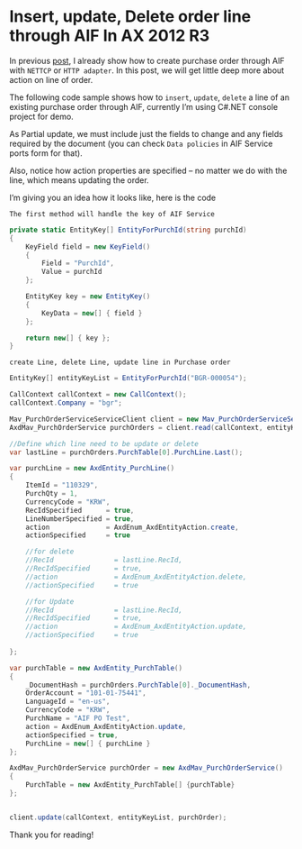 # Insert, update, Delete order line through AIF In AX 2012 R3


In previous [post](https://dynamics365.github.io/ax2012/integration/CRUD-Purchase-order-using-AIF-in-Dynamics-AX-2012-R3/), I already show how to create purchase order through AIF with `NETTCP` or `HTTP adapter`. In this post, we will get little deep more about action on line of order.

The following code sample shows how to `insert`, `update`, `delete` a line of an existing purchase order through AIF, currently I’m using C#.NET console project for demo.

As Partial update, we must include just the fields to change and any fields required by the document (you can check `Data policies` in AIF Service ports form for that).

Also, notice how action properties are specified – no matter we do with the line, which means updating the order.

I’m giving you an idea how it looks like, here is the code

`The first method will handle the key of AIF Service`


```C#
private static EntityKey[] EntityForPurchId(string purchId)
{
	KeyField field = new KeyField()
	{
		Field = "PurchId",
		Value = purchId
	};

	EntityKey key = new EntityKey()
	{
		KeyData = new[] { field }
	};

	return new[] { key };
}

```

<!--more-->
`create Line, delete Line, update line in Purchase order`

```C#
EntityKey[] entityKeyList = EntityForPurchId("BGR-000054");

CallContext callContext = new CallContext();
callContext.Company = "bgr";

Mav_PurchOrderServiceServiceClient client = new Mav_PurchOrderServiceServiceClient();
AxdMav_PurchOrderService purchOrders = client.read(callContext, entityKeyList);

//Define which line need to be update or delete
var lastLine = purchOrders.PurchTable[0].PurchLine.Last();

var purchLine = new AxdEntity_PurchLine()
{
	ItemId = "110329",
	PurchQty = 1,
	CurrencyCode = "KRW",
	RecIdSpecified      = true,
	LineNumberSpecified = true,
	action              = AxdEnum_AxdEntityAction.create,
	actionSpecified     = true

	//for delete
	//RecId               = lastLine.RecId,
	//RecIdSpecified      = true,
	//action              = AxdEnum_AxdEntityAction.delete,
	//actionSpecified     = true

	//for Update
	//RecId               = lastLine.RecId,
	//RecIdSpecified      = true,
	//action              = AxdEnum_AxdEntityAction.update,
	//actionSpecified     = true
	
};

var purchTable = new AxdEntity_PurchTable()
{
	_DocumentHash = purchOrders.PurchTable[0]._DocumentHash,
	OrderAccount = "101-01-75441",
	LanguageId = "en-us",
	CurrencyCode = "KRW",
	PurchName = "AIF PO Test",
	action = AxdEnum_AxdEntityAction.update,
	actionSpecified = true,
	PurchLine = new[] { purchLine }
};

AxdMav_PurchOrderService purchOrder = new AxdMav_PurchOrderService()
{
	PurchTable = new AxdEntity_PurchTable[] {purchTable}
};


client.update(callContext, entityKeyList, purchOrder);

```


Thank you for reading!

